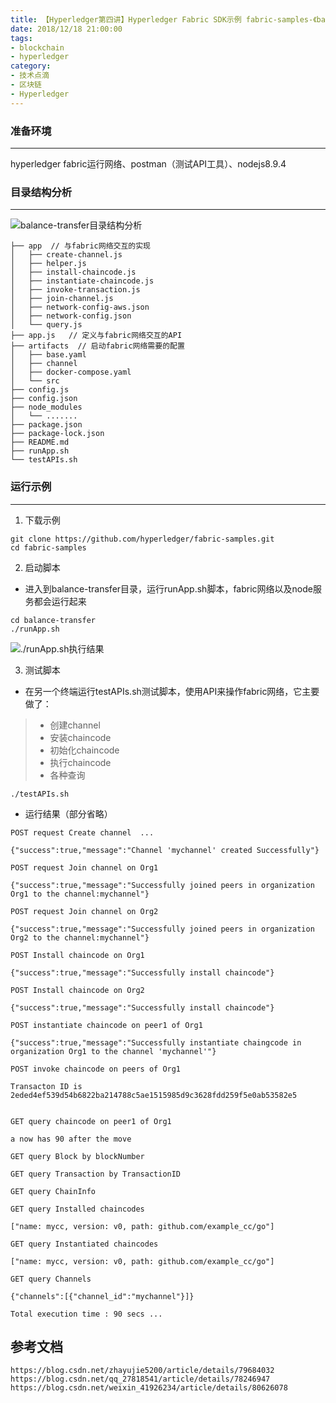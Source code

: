 ```yaml
---
title: 【Hyperledger第四讲】Hyperledger Fabric SDK示例 fabric-samples-《balance-transfer》
date: 2018/12/18 21:00:00
tags: 
- blockchain
- hyperledger
category: 
- 技术点滴
- 区块链
- Hyperledger
---
```


### 准备环境
---
hyperledger fabric运行网络、postman（测试API工具）、nodejs8.9.4
<!-- more -->
### 目录结构分析
---
![balance-transfer目录结构分析](https://upload-images.jianshu.io/upload_images/5946072-fd506d6f8e59ae4d.png)
```
├── app  // 与fabric网络交互的实现
│   ├── create-channel.js
│   ├── helper.js
│   ├── install-chaincode.js
│   ├── instantiate-chaincode.js
│   ├── invoke-transaction.js
│   ├── join-channel.js
│   ├── network-config-aws.json
│   ├── network-config.json
│   └── query.js
├── app.js   // 定义与fabric网络交互的API
├── artifacts  // 启动fabric网络需要的配置
│   ├── base.yaml
│   ├── channel
│   ├── docker-compose.yaml
│   └── src
├── config.js
├── config.json
├── node_modules
│   └── .......
├── package.json
├── package-lock.json
├── README.md
├── runApp.sh
└── testAPIs.sh
```

### 运行示例
---
1. 下载示例
```
git clone https://github.com/hyperledger/fabric-samples.git
cd fabric-samples
```
2. 启动脚本
- 进入到balance-transfer目录，运行runApp.sh脚本，fabric网络以及node服务都会运行起来
```
cd balance-transfer
./runApp.sh
```
![./runApp.sh执行结果](https://upload-images.jianshu.io/upload_images/5946072-5dc33da411ab616e.png)

3. 测试脚本
- 在另一个终端运行testAPIs.sh测试脚本，使用API来操作fabric网络，它主要做了：
>- 创建channel
>- 安装chaincode
>- 初始化chaincode
>- 执行chaincode
>- 各种查询

```
./testAPIs.sh
```
- 运行结果（部分省略）
```
POST request Create channel  ...

{"success":true,"message":"Channel 'mychannel' created Successfully"}

POST request Join channel on Org1

{"success":true,"message":"Successfully joined peers in organization Org1 to the channel:mychannel"}

POST request Join channel on Org2

{"success":true,"message":"Successfully joined peers in organization Org2 to the channel:mychannel"}

POST Install chaincode on Org1

{"success":true,"message":"Successfully install chaincode"}

POST Install chaincode on Org2

{"success":true,"message":"Successfully install chaincode"}

POST instantiate chaincode on peer1 of Org1

{"success":true,"message":"Successfully instantiate chaingcode in organization Org1 to the channel 'mychannel'"}

POST invoke chaincode on peers of Org1

Transacton ID is 2eded4ef539d54b6822ba214788c5ae1515985d9c3628fdd259f5e0ab53582e5


GET query chaincode on peer1 of Org1

a now has 90 after the move

GET query Block by blockNumber

GET query Transaction by TransactionID

GET query ChainInfo

GET query Installed chaincodes

["name: mycc, version: v0, path: github.com/example_cc/go"]

GET query Instantiated chaincodes

["name: mycc, version: v0, path: github.com/example_cc/go"]

GET query Channels

{"channels":[{"channel_id":"mychannel"}]}

Total execution time : 90 secs ...
```
**参考文档**
---
```
https://blog.csdn.net/zhayujie5200/article/details/79684032
https://blog.csdn.net/qq_27818541/article/details/78246947
https://blog.csdn.net/weixin_41926234/article/details/80626078
```